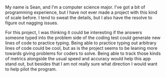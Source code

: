 My name is Sean, and I'm a computer science major.
I've got a bit of programming experience, but I have not ever made a project with this kind of scale before. I tend to sweat the details, but I also have the resolve to figure out nagging issues.

For this project, I was thinking it could be interesting if the answers someone typed into the problem side of the coding test could generate new lines of code to practice typing. Being able to practice typing out arbitrary lines of code could be cool, but as is the project seems to be leaning more towards giving problems for coders to solve. Being able to track those kinds of metrics alongside the usual speed and accuracy would help this app stand out, but besides that I am not really sure what direction I would want to help pilot the program.
